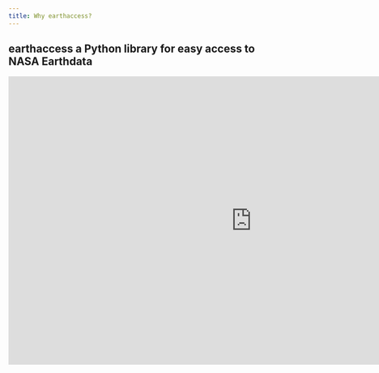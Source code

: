 ```yaml
---
title: Why earthaccess?
---
```


## earthaccess a Python library for easy access to NASA Earthdata

<iframe src="https://docs.google.com/presentation/d/1I5ID4K7i97K1b5XOVgExIbLb_b-0UBVcR15zm3PHU2o/embed?start=false&loop=false&delayms=3000" frameborder="0" width="960" height="569" allowfullscreen="true" mozallowfullscreen="true" webkitallowfullscreen="true"></iframe>
